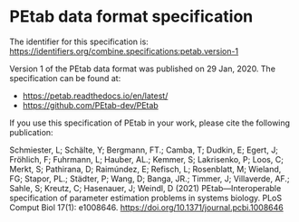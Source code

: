 # PEtab data format specification
The identifier for this specification is: https://identifiers.org/combine.specifications:petab.version-1

Version 1 of the PEtab data format was published on 29 Jan, 2020. The specification can be found at:

* https://petab.readthedocs.io/en/latest/
* https://github.com/PEtab-dev/PEtab

If you use this specification of PEtab in your work, please cite the following publication:

Schmiester, L; Schälte, Y; Bergmann, FT.; Camba, T; Dudkin, E; Egert, J; Fröhlich, F; Fuhrmann, L; Hauber, AL.; Kemmer, S; Lakrisenko, P; Loos, C; Merkt, S; Pathirana, D; Raimúndez, E; Refisch, L; Rosenblatt, M; Wieland, FG; Stapor, PL.; Städter, P; Wang, D; Banga, JR.; Timmer, J; Villaverde, AF.; Sahle, S; Kreutz, C; Hasenauer, J; Weindl, D (2021) PEtab—Interoperable specification of parameter estimation problems in systems biology. PLoS Comput Biol 17(1): e1008646. https://doi.org/10.1371/journal.pcbi.1008646